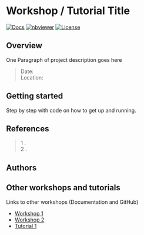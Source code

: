 # Workshop / Tutorial Title


[![Docs](https://img.shields.io/badge/docs-stable-blue.svg?style=flat-square)](https://compbiocore.github.io/cbc-workshop-tester)
[![nbviewer](https://img.shields.io/badge/jupyter_notebooks-nbviewer-purple.svg?style=flat-square)](http://nbviewer.jupyter.org/github/compbiocore/cbc-workshop-tester/tree/master/docs/src/notebooks)
[![License](https://img.shields.io/aur/license/yaourt.svg)](https://raw.githubusercontent.com/compbiocore/cbc-workshop-tester/master/LICENSE)

## Overview
One Paragraph of project description goes here

> Date:  
> Location:

## Getting started

Step by step with code on how to get up and running.

##  References  

> 1 .  
> 2 .

## Authors


## Other workshops and tutorials

Links to other workshops (Documentation and GitHub)  

- [Workshop 1](site)  
- [Workshop 2](site)  
- [Tutorial 1](site)